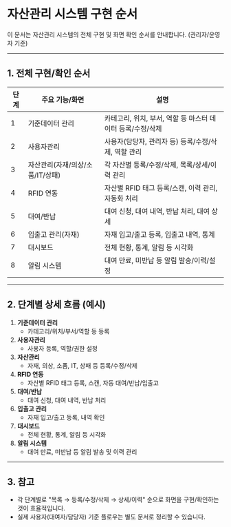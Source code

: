 # 자산관리 시스템 구현 순서

이 문서는 자산관리 시스템의 전체 구현 및 화면 확인 순서를 안내합니다. (관리자/운영자 기준)

---

## 1. 전체 구현/확인 순서

| 단계 | 주요 기능/화면                | 설명 |
|-----|----------------------------|------|
| 1   | 기준데이터 관리              | 카테고리, 위치, 부서, 역할 등 마스터 데이터 등록/수정/삭제 |
| 2   | 사용자관리                  | 사용자(담당자, 관리자 등) 등록/수정/삭제, 역할 관리 |
| 3   | 자산관리(자재/의상/소품/IT/상패) | 각 자산별 등록/수정/삭제, 목록/상세/이력 관리 |
| 4   | RFID 연동                   | 자산별 RFID 태그 등록/스캔, 이력 관리, 자동화 처리 |
| 5   | 대여/반납                   | 대여 신청, 대여 내역, 반납 처리, 대여 상세 |
| 6   | 입출고 관리(자재)            | 자재 입고/출고 등록, 입출고 내역, 통계 |
| 7   | 대시보드                    | 전체 현황, 통계, 알림 등 시각화 |
| 8   | 알림 시스템                  | 대여 만료, 미반납 등 알림 발송/이력/설정 |

---

## 2. 단계별 상세 흐름 (예시)

1. **기준데이터 관리**
   - 카테고리/위치/부서/역할 등 등록
2. **사용자관리**
   - 사용자 등록, 역할/권한 설정
3. **자산관리**
   - 자재, 의상, 소품, IT, 상패 등 등록/수정/삭제
4. **RFID 연동**
   - 자산별 RFID 태그 등록, 스캔, 자동 대여/반납/입출고
5. **대여/반납**
   - 대여 신청, 대여 내역, 반납 처리
6. **입출고 관리**
   - 자재 입고/출고 등록, 내역 확인
7. **대시보드**
   - 전체 현황, 통계, 알림 등 시각화
8. **알림 시스템**
   - 대여 만료, 미반납 등 알림 발송 및 이력 관리

---

## 3. 참고
- 각 단계별로 "목록 → 등록/수정/삭제 → 상세/이력" 순으로 화면을 구현/확인하는 것이 효율적입니다.
- 실제 사용자(대여자/담당자) 기준 플로우는 별도 문서로 정리할 수 있습니다. 